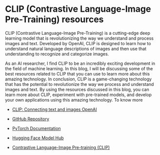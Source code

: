 # CLIP (Contrastive Language-Image Pre-Training) resources 

CLIP (Contrastive Language-Image Pre-Training) is a cutting-edge deep learning model that is revolutionizing the way we understand and process images and text. Developed by OpenAI, CLIP is designed to learn how to understand natural language descriptions of images and then use that understanding to recognize and categorize images.

As an AI researcher, I find CLIP to be an incredibly exciting development in the field of machine learning. In this blog, I will be discussing some of the best resources related to CLIP that you can use to learn more about this amazing technology.
In conclusion, CLIP is a game-changing technology that has the potential to revolutionize the way we process and understand images and text. By using the resources discussed in this blog, you can learn more about CLIP, experiment with pre-trained models, and develop your own applications using this amazing technology.
To know more

- [CLIP: Connecting text and images OpenAI](https://openai.com/research/clip)

- [GitHub Repository]( https://github.com/openai/CLIP.)

- [PyTorch Documentation](https://pytorch.org/docs/stable/generated/torchvision.models.clip.html.)

- [Hugging Face Model Hub](https://huggingface.co/models?pipeline_tag=clip.)

- [Contrastive Language-Image Pre-training (CLIP)](https://www.youtube.com/watch?v=BcfAkQagEWU&t=98s)
